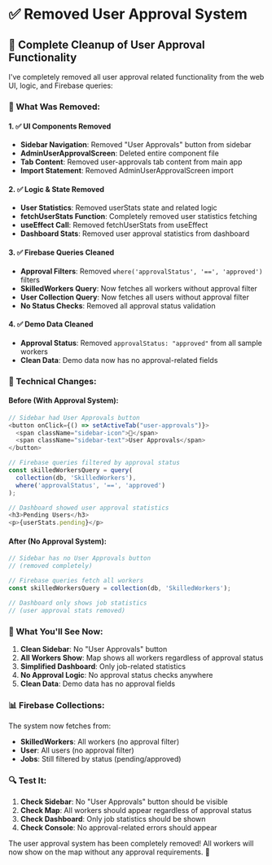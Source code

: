 # ✅ Removed User Approval System

## 🎯 **Complete Cleanup of User Approval Functionality**

I've completely removed all user approval related functionality from the web UI, logic, and Firebase queries:

### **🔧 What Was Removed:**

#### **1. ✅ UI Components Removed**
- **Sidebar Navigation**: Removed "User Approvals" button from sidebar
- **AdminUserApprovalScreen**: Deleted entire component file
- **Tab Content**: Removed user-approvals tab content from main app
- **Import Statement**: Removed AdminUserApprovalScreen import

#### **2. ✅ Logic & State Removed**
- **User Statistics**: Removed userStats state and related logic
- **fetchUserStats Function**: Completely removed user statistics fetching
- **useEffect Call**: Removed fetchUserStats from useEffect
- **Dashboard Stats**: Removed user approval statistics from dashboard

#### **3. ✅ Firebase Queries Cleaned**
- **Approval Filters**: Removed `where('approvalStatus', '==', 'approved')` filters
- **SkilledWorkers Query**: Now fetches all workers without approval filter
- **User Collection Query**: Now fetches all users without approval filter
- **No Status Checks**: Removed all approval status validation

#### **4. ✅ Demo Data Cleaned**
- **Approval Status**: Removed `approvalStatus: "approved"` from all sample workers
- **Clean Data**: Demo data now has no approval-related fields

### **🎨 Technical Changes:**

#### **Before (With Approval System):**
```javascript
// Sidebar had User Approvals button
<button onClick={() => setActiveTab("user-approvals")}>
  <span className="sidebar-icon">👥</span>
  <span className="sidebar-text">User Approvals</span>
</button>

// Firebase queries filtered by approval status
const skilledWorkersQuery = query(
  collection(db, 'SkilledWorkers'), 
  where('approvalStatus', '==', 'approved')
);

// Dashboard showed user approval statistics
<h3>Pending Users</h3>
<p>{userStats.pending}</p>
```

#### **After (No Approval System):**
```javascript
// Sidebar has no User Approvals button
// (removed completely)

// Firebase queries fetch all workers
const skilledWorkersQuery = collection(db, 'SkilledWorkers');

// Dashboard only shows job statistics
// (user approval stats removed)
```

### **🚀 What You'll See Now:**

1. **Clean Sidebar**: No "User Approvals" button
2. **All Workers Show**: Map shows all workers regardless of approval status
3. **Simplified Dashboard**: Only job-related statistics
4. **No Approval Logic**: No approval status checks anywhere
5. **Clean Data**: Demo data has no approval fields

### **📊 Firebase Collections:**

The system now fetches from:
- **SkilledWorkers**: All workers (no approval filter)
- **User**: All users (no approval filter)
- **Jobs**: Still filtered by status (pending/approved)

### **🔍 Test It:**

1. **Check Sidebar**: No "User Approvals" button should be visible
2. **Check Map**: All workers should appear regardless of approval status
3. **Check Dashboard**: Only job statistics should be shown
4. **Check Console**: No approval-related errors should appear

The user approval system has been completely removed! All workers will now show on the map without any approval requirements. 🎉
